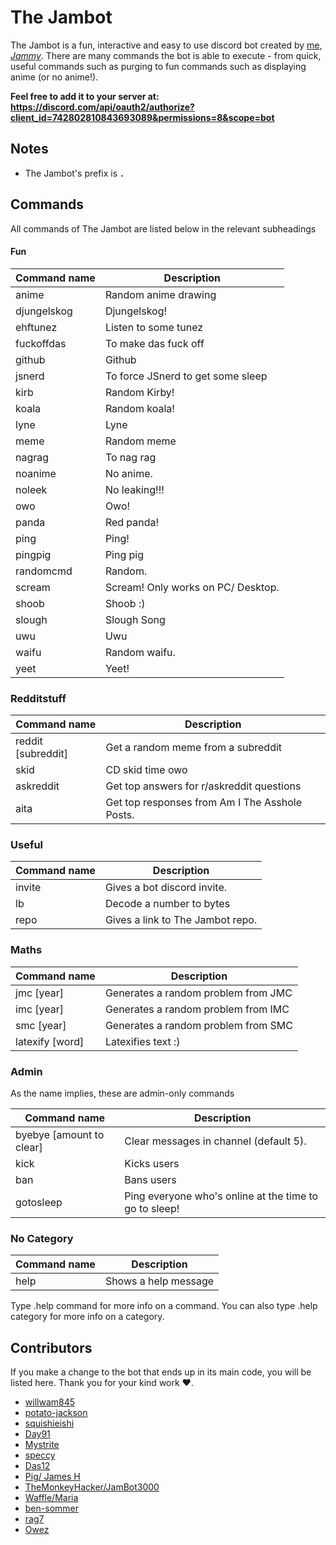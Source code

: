 # The Jambot

The Jambot is a fun, interactive and easy to use discord bot created by [me, *Jammy*](https://github.com/RealJammy). There are many commands the bot is able to execute - from quick, useful commands such as purging to fun commands such as displaying anime (or no anime!).

**Feel free to add it to your server at: https://discord.com/api/oauth2/authorize?client_id=742802810843693089&permissions=8&scope=bot**

## Notes

- The Jambot's prefix is **`.`**

## Commands

All commands of The Jambot are listed below in the relevant subheadings

#### Fun

| Command name | Description                        |
| ------------ | ---------------------------------- |
| anime        | Random anime drawing               |
| djungelskog  | Djungelskog!                       |
| ehftunez     | Listen to some tunez               | 
| fuckoffdas   | To make das fuck off               | 
| github       | Github                             |
| jsnerd       | To force JSnerd to get some sleep  |
| kirb         | Random Kirby!                      | 
| koala        | Random koala!                      | 
| lyne         | Lyne                               |
| meme         | Random meme                        |
| nagrag       | To nag rag                         |
| noanime      | No anime.                          |
| noleek       | No leaking!!!                      |
| owo          | Owo!                               | 
| panda        | Red panda!                         |
| ping         | Ping!                              |
| pingpig      | Ping pig                           |
| randomcmd    | Random.                            |
| scream       | Scream! Only works on PC/ Desktop. |
| shoob        | Shoob :)                           |
| slough       | Slough Song                        |
| uwu          | Uwu                                |
| waifu        | Random waifu.                      |
| yeet         | Yeet!                              | 

 
### Redditstuff

| Command name       | Description                                    |
| ------------------ | ---------------------------------------------- |
| reddit [subreddit] | Get a random meme from a subreddit             |
| skid               | CD skid time owo                               | 
| askreddit          | Get top answers for r/askreddit questions      | 
| aita               | Get top responses from Am I The Asshole Posts. | 
 
### Useful

| Command name | Description                      |
| ------------ | -------------------------------- |
| invite       | Gives a bot discord invite.      |
| lb           | Decode a number to bytes         |
| repo         | Gives a link to The Jambot repo. | 

### Maths

| Command name    | Description                         |
| --------------- | ----------------------------------- |
| jmc [year]      | Generates a random problem from JMC |
| imc [year]      | Generates a random problem from IMC |
| smc [year]      | Generates a random problem from SMC |
| latexify [word] | Latexifies text :)                  |

### Admin

As the name implies, these are admin-only commands

| Command name             | Description                                            |
| ------------------------ | ------------------------------------------------------ | 
| byebye [amount to clear] | Clear messages in channel (default 5).                 | 
| kick                     | Kicks users                                            | 
| ban                      | Bans users                                             | 
| gotosleep                | Ping everyone who's online at the time to go to sleep! | 

### No Category

| Command name | Description          |
| ------------ | -------------------- |
| help         | Shows a help message |

Type .help command for more info on a command.
You can also type .help category for more info on a category.

## Contributors

If you make a change to the bot that ends up in its main code, you will be listed here. Thank you for your kind work ❤️.

- [willwam845](https://github.com/willwam845)
- [potato-jackson](https://github.com/potato-jackson)
- [squishieishi](https://github.com/squishieishi)
- [Day91](https://github.com/Day91)
- [Mystrite](https://github.com/Mystrite)
- [speccy](https://specatron111.github.io/)
- [Das12](https://github.com/das-12)
- [Pig/ James H](https://github.com/James-261)
- [TheMonkeyHacker/JamBot3000](https://github.com/themonkeyhacker/)
- [Waffle/Maria](https://github.com/maria-waffle)
- [ben-sommer](https://github.com/ben-sommer)
- [rag7](https://github.com/rag7)
- [Owez](https://ogriffiths.com)

